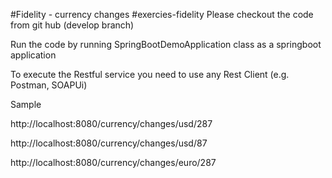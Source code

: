 
#Fidelity - currency changes
#exercies-fidelity 
Please checkout the code from git hub (develop branch)

Run the code by running SpringBootDemoApplication class as a springboot application

To execute the Restful service you need to use any Rest Client (e.g. Postman, SOAPUi)

Sample 

http://localhost:8080/currency/changes/usd/287

http://localhost:8080/currency/changes/usd/87

http://localhost:8080/currency/changes/euro/287


